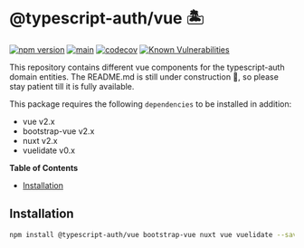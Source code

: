 # @typescript-auth/vue 🏝

[![npm version](https://badge.fury.io/js/@typescript-auth%2Fvue.svg)](https://badge.fury.io/js/@typescript-auth%2Fvue)
[![main](https://github.com/Tada5hi/typescript-auth/actions/workflows/main.yml/badge.svg)](https://github.com/Tada5hi/typescript-auth/actions/workflows/main.yml)
[![codecov](https://codecov.io/gh/Tada5hi/typescript-auth/branch/master/graph/badge.svg?token=FHE347R1NW)](https://codecov.io/gh/Tada5hi/typescript-auth)
[![Known Vulnerabilities](https://snyk.io/test/github/Tada5hi/typescript-auth/badge.svg)](https://snyk.io/test/github/Tada5hi/typescript-auth)

This repository contains different vue components for the typescript-auth domain entities.
The README.md is still under construction 🚧, so please stay patient till it is fully available.

This package requires the following `dependencies` to be installed in addition:
- vue v2.x
- bootstrap-vue v2.x
- nuxt v2.x
- vuelidate v0.x

**Table of Contents**

- [Installation](#installation)

## Installation

```bash
npm install @typescript-auth/vue bootstrap-vue nuxt vue vuelidate --save-dev
```
